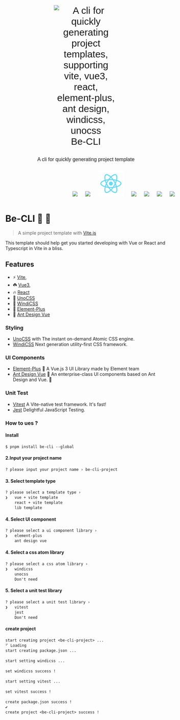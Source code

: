 <p align='center' style="font-size: 30px;font-family: 'PingFang HK',sans-serif">
<img width="200px" 
style="display:block; margin:0 auto;" 
src="https://avatars.githubusercontent.com/u/111622499?s=200&v=4" 
alt="A cli for quickly generating project templates, supporting vite, vue3, react, element-plus, ant design, windicss, unocss">
Be-CLI
</p>

<p align='center' style="font-size: 16px;font-family: 'PingFang HK',sans-serif">
A cli for quickly generating project template
</p>

<p  align='center' style="margin:0 auto;width: 740px;display:blok">
<img style="margin: 10px" width="80px" src="https://vitejs.dev/logo.svg"/>
<img style="margin: 10px" width="80px" src="https://vuejs.org/images/logo.png"/>
<img style="margin: 10px" width="80px" src="https://raw.githubusercontent.com/github/explore/80688e429a7d4ef2fca1e82350fe8e3517d3494d/topics/react/react.png"/>
<img style="margin: 10px" width="80px" src="https://raw.githubusercontent.com/unocss/unocss/main/playground/public/icon-gray.svg"/>
<img style="margin: 10px" width="80px" src="https://next.windicss.org/assets/logo.svg"/>
<img style="margin: 10px" width="80px" src="https://avatars.githubusercontent.com/u/68583457?s=200&v=4"/>
<img style="margin: 10px" width="80px" src="https://qn.antdv.com/logo.png" />
</div>


# Be-CLI 🦋 🚀

> A simple project template with [Vite.js](https://vitejs.dev/)

This template should help get you started developing with Vue or React and Typescript in Vite in a bliss.

## Features

- ⚡️ [Vite](https://github.com/vitejs/vite)️, 
- ☘️ [Vue3](https://github.com/vuejs/vue),
- 🔥 [React](https://github.com/facebook/react)
- 🌷 [UnoCSS](https://github.com/unocss/unocss)
- 🌺 [WindiCSS](https://github.com/windicss/windicss)
- 🍵 [Element-Plus](https://github.com/element-plus/element-plus)
- 🍁 [Ant Design Vue](https://github.com/vueComponent/ant-design-vue)

### Styling

- [UnoCSS](https://github.com/unocss/unocss) with The instant on-demand Atomic CSS engine.
- [WindiCSS](https://github.com/windicss/windicss) Next generation utility-first CSS framework.

### UI Components

- [Element-Plus](https://github.com/element-plus/element-plus)  🎉 A Vue.js 3 UI Library made by Element team
- [Ant Design Vue](https://github.com/vueComponent/ant-design-vue) 🌈 An enterprise-class UI components based on Ant Design and Vue. 🐜

### Unit Test

- [Vitest](https://github.com/vitest-dev/vitest) A Vite-native test framework. It's fast!
- [Jest](https://github.com/facebook/jest) Delightful JavaScript Testing.

### How to ues ? 

#### Install

```` 1. shell
$ pnpm install be-cli --global
````

#### 2.Input your project name

```` shell
? please input your project name › be-cli-project
````

#### 3. Select template type

```` shell
? please select a template type › 
❯   vue + vite template
    react + vite template
    lib template
````

#### 4. Select UI component

```` shell
? please select a ui component library ›
❯   element-plus
    ant design vue
````

#### 4. Select a css atom library

```` shell
? please select a css atom library ›
❯   windicss
    unocss
    Don't need
````

#### 5. Select a unit test library

```` shell
? please select a unit test library ›
❯   vitest
    jest
    Don't need
````

#### create project

```` shell
start creating project <be-cli-project> ...
⠋ Loading
start creating package.json ...

start setting windicss ...

set windicss success !

start setting vitest ...

set vitest success !

create package.json success !
✔ 
create project <be-cli-project> success !

````
